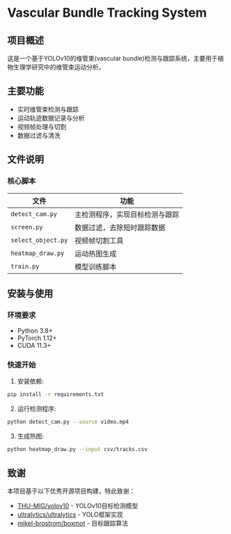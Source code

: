 # Vascular Bundle Tracking System

## 项目概述
这是一个基于YOLOv10的维管束(vascular bundle)检测与跟踪系统，主要用于植物生理学研究中的维管束运动分析。

## 主要功能
- 实时维管束检测与跟踪
- 运动轨迹数据记录与分析
- 视频帧处理与切割
- 数据过滤与清洗

## 文件说明

### 核心脚本
| 文件 | 功能 |
|------|------|
| `detect_cam.py` | 主检测程序，实现目标检测与跟踪 |
| `screen.py` | 数据过滤，去除短时跟踪数据 |
| `select_object.py` | 视频帧切割工具 |
| `heatmap_draw.py` | 运动热图生成 |
| `train.py` | 模型训练脚本 |

## 安装与使用

### 环境要求
- Python 3.8+
- PyTorch 1.12+
- CUDA 11.3+

### 快速开始
1. 安装依赖:
```bash
pip install -r requirements.txt
```

2. 运行检测程序:
```bash
python detect_cam.py --source video.mp4
```

3. 生成热图:
```bash
python heatmap_draw.py --input csv/tracks.csv
```

## 致谢

本项目基于以下优秀开源项目构建，特此致谢：

- [THU-MIG/yolov10](https://github.com/THU-MIG/yolov10) - YOLOv10目标检测模型
- [ultralytics/ultralytics](https://github.com/ultralytics/ultralytics) - YOLO框架实现
- [mikel-brostrom/boxmot](https://github.com/mikel-brostrom/boxmot) - 目标跟踪算法